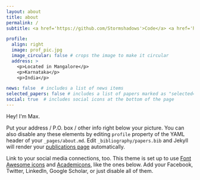 ```yaml
---
layout: about
title: about
permalink: /
subtitle: <a href='https://github.com/Stormshadows'>Code</a> <a href='https://www.daijiworld.com/'>Chill</a>  Dream

profile:
  align: right
  image: prof_pic.jpg
  image_circular: false # crops the image to make it circular
  address: >
    <p>Located in Mangalore</p>
    <p>Karnataka</p>
    <p>India</p>

news: false  # includes a list of news items
selected_papers: false # includes a list of papers marked as "selected={true}"
social: true  # includes social icons at the bottom of the page
---
```

Hey! I'm Max.

Put your address / P.O. box / other info right below your picture. You can also disable any these elements by editing `profile` property of the YAML header of your `_pages/about.md`. Edit `_bibliography/papers.bib` and Jekyll will render your [publications page](/al-folio/publications/) automatically.

Link to your social media connections, too. This theme is set up to use [Font Awesome icons](http://fortawesome.github.io/Font-Awesome/) and [Academicons](https://jpswalsh.github.io/academicons/), like the ones below. Add your Facebook, Twitter, LinkedIn, Google Scholar, or just disable all of them.
